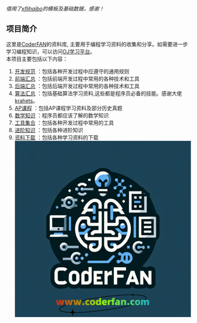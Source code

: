 *借用了[xflihaibo](xflihaibo.github.io/docs/)的模板及基础数据，感谢！*  

## 项目简介  
这里是[CoderFAN](https://www.coderfan.com)的资料库, 主要用于编程学习资料的收集和分享。如需要进一步学习编程知识，可以访问[OJ学习平台](https://www.coderfan.com)。  
本项目主要包括以下内容：  
1. [开发规范](/standard/) ：包括各种开发过程中应遵守的通用规则  
2. [前端汇总](/web/) ：包括前端开发过程中常用的各种技术和工具  
3. [后端汇总](/coding/) ：包括后端开发过程中常用的各种技术和工具  
4. [算法汇总](/algorithms/) ：包括基础算法学习资料,这些都是程序员必备的技能。感谢大佬[krahets](https://github.com/krahets/hello-algo)。  
5. [AP课程](/ap/) ：包括AP课程学习资料及部分历史真题  
6. [数学知识](/math/) ：程序员都应该了解的数学知识  
7. [工具集合](/tool/) ：包括各种开发过程中常用的工具  
8. [进阶知识](/advance/) ：包括各种进阶知识  
9. [资料下载](/docs/)   ：包括各种学习资料的下载  
[![img](./img/coderfan_logo.png)](https://www.coderfan.com)  
